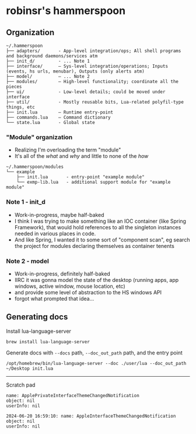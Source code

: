 robinsr's hammerspoon
=====================


## Organization

```
~/.hammerspoon
├── adapters/       - App-level integration/ops; All shell programs and background daemons/services atm
├── init_d/         - ... Note 1
├── interface/      — Sys-level integration/operations; Inputs (events, hs urls, menubar), Outputs (only alerts atm)
├── model/          — ... Note 2
├── modules/        — High-level functionality; coordinate all the pieces
├── ui/             - Low-level details; could be moved under interface
├── util/           - Mostly reusable bits, Lua-related polyfil-type things, etc
├── init.lua        — Runtime entry-point
├── commands.lua    — Command dictionary
└── state.lua       - Global state
```

### "Module" organization

- Realizing I'm overloading the term "module"
- It's all of the *what* and *why* and little to none of the *how*


```
~/.hammerspoon/modules
└── example
    ├── init.lua       - entry-point "example module" 
    └── exmp-lib.lua   - additional support module for "example module"
```


### Note 1 - init_d

- Work-in-progress, maybe half-baked
- I think I was trying to make something like an IOC container (like Spring Framework), that would hold references to all the singleton instances needed in various places in code.
- And like Spring, I wanted it to some sort of "component scan", eg search the project for modules declaring themselves as container tenents 


### Note 2 - model

- Work-in-progress, definitely half-baked
- IIRC it was gonna model the state of the desktop (running apps, app windows, active window, mouse location, etc)
- and provide some level of abstraction to the HS windows API
- forgot what prompted that idea...


## Generating docs

Install lua-language-server 

```
brew install lua-language-server
```

Generate docs with `--docs` path, `--doc_out_path` path, and the entry point


```
/opt/homebrew/bin/lua-language-server --doc ./user/lua --doc_out_path ~/Desktop init.lua
```


---

Scratch pad 

```
name: ApplePrivateInterfaceThemeChangedNotification
object: nil
userInfo: nil

2024-06-20 16:59:10: name: AppleInterfaceThemeChangedNotification
object: nil
userInfo: nil
```